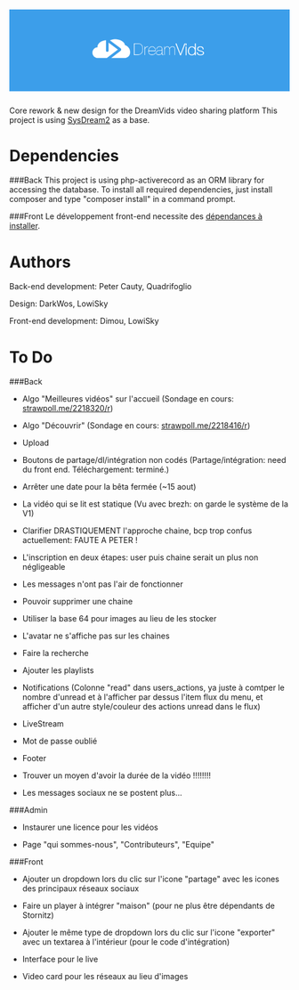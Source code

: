 ![DreamVids](/assets/img/blue_logo.png "DreamVids - 2.0")
========

Core rework & new design for the DreamVids video sharing platform
This project is using [SysDream2](https://github.com/Quadrifoglio/SysDream-2) as a base.


Dependencies
========

###Back
This project is using php-activerecord as an ORM library for accessing the database.
To install all required dependencies, just install composer and type "composer install" in a command prompt.

###Front
Le développement front-end necessite des [dépendances à installer](https://github.com/DreamVids/DreamVids/blob/dreamvids-2.0/assets/README.md).

Authors
========
Back-end development: Peter Cauty, Quadrifoglio

Design: DarkWos, LowiSky

Front-end development: Dimou, LowiSky

To Do
========

###Back

- Algo "Meilleures vidéos" sur l'accueil (Sondage en cours: [strawpoll.me/2218320/r](http://strawpoll.me/2218320/r))

- Algo "Découvrir" (Sondage en cours: [strawpoll.me/2218416/r](http://strawpoll.me/2218416/r))

- Upload

- Boutons de partage/dl/intégration non codés (Partage/intégration: need du front end. Téléchargement: terminé.)

- Arrêter une date pour la bêta fermée (~15 aout)

- La vidéo qui se lit est statique (Vu avec brezh: on garde le système de la V1)

- Clarifier DRASTIQUEMENT l'approche chaine, bcp trop confus actuellement: FAUTE A PETER !

- L'inscription en deux étapes: user puis chaine serait un plus non négligeable

- Les messages n'ont pas l'air de fonctionner

- Pouvoir supprimer une chaine

- Utiliser la base 64 pour images au lieu de les stocker

- L'avatar ne s'affiche pas sur les chaines

- Faire la recherche

- Ajouter les playlists

- Notifications (Colonne "read" dans users_actions, ya juste à comtper le nombre d'unread et à l'afficher par dessus l'item flux du menu, et afficher d'un autre style/couleur des actions unread dans le flux)

- LiveStream

- Mot de passe oublié

- Footer

- Trouver un moyen d'avoir la durée de la vidéo !!!!!!!!

- Les messages sociaux ne se postent plus...

###Admin

- Instaurer une licence pour les vidéos

- Page "qui sommes-nous", "Contributeurs", "Equipe"

###Front

- Ajouter un dropdown lors du clic sur l'icone "partage" avec les icones des principaux réseaux sociaux

- Faire un player à intégrer "maison" (pour ne plus être dépendants de Stornitz)

- Ajouter le même type de dropdown lors du clic sur l'icone "exporter" avec un textarea à l'intérieur (pour le code d'intégration)

- Interface pour le live

- Video card pour les réseaux au lieu d'images